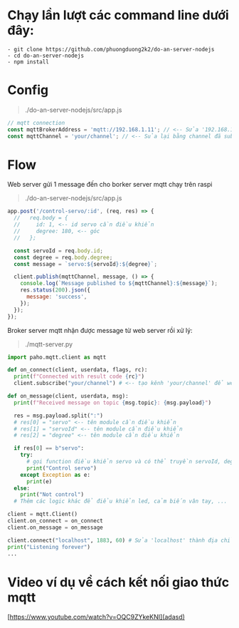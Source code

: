 # Chạy lần lượt các command line dưới đây:
```
- git clone https://github.com/phuongduong2k2/do-an-server-nodejs
- cd do-an-server-nodejs
- npm install
```
# Config
> ./do-an-server-nodejs/src/app.js
```javascript
// mqtt connection
const mqttBrokerAddress = 'mqtt://192.168.1.11'; // <-- Sửa '192.168.1.11' lại bằng địa chỉ đã connect trên mqtt server trên raspi
const mqttChannel = 'your/channel'; // <-- Sủa lại bằng channel đã subscribe trên mqtt server trên raspi
```
# Flow
Web server gửi 1 message đến cho borker server mqtt chạy trên raspi
> ./do-an-server-nodejs/src/app.js
```javascript
app.post('/control-servo/:id', (req, res) => {
  //   req.body = {
  //     id: 1, <-- id servo cần điều khiển
  //     degree: 180, <-- góc
  //   };

  const servoId = req.body.id;
  const degree = req.body.degree;
  const message = `servo:${servoId}:${degree}`;

  client.publish(mqttChannel, message, () => {
    console.log(`Message published to ${mqttChannel}:${message}`);
    res.status(200).json({
      message: 'success',
    });
  });
});
```
Broker server mqtt nhận được message từ web server rồi xử lý:
> ./mqtt-server.py
```python
import paho.mqtt.client as mqtt

def on_connect(client, userdata, flags, rc):
  print(f"Connected with result code {rc}")
  client.subscribe("your/channel") # <-- tạo kênh 'your/channel' để web server nối đến

def on_message(client, userdata, msg):
  print(f"Received message on topic {msg.topic}: {msg.payload}")

  res = msg.payload.split(":")
  # res[0] = "servo" <-- tên module cần điều khiển
  # res[1] = "servoId" <-- tên module cần điều khiển
  # res[2] = "degree" <-- tên module cần điều khiển

  if res[0] == b"servo":
    try:
      # gọi function điều khiển servo và có thể truyền servoId, degree vào
      print("Control servo")
    except Exception as e:
      print(e)
  else:
    print("Not control")
  # Thêm các logic khác để điểu khiển led, cảm biến vân tay, ...

client = mqtt.Client()
client.on_connect = on_connect
client.on_message = on_message

client.connect("localhost", 1883, 60) # Sửa 'localhost' thành địa chỉ broker server mqtt
print("Listening forever")
...
```
# Video ví dụ về cách kết nối giao thức mqtt
[https://www.youtube.com/watch?v=OQC9ZYkeKNI](adasd)

